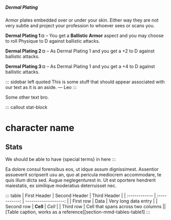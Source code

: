 ##### Dermal Plating

Armor plates embedded over or under your skin. Either way they are not very subtle and project your profession to whoever sees or scans you.

**Dermal Plating 1 ¤** – You get a **Ballistic Armor** aspect and you may choose to roll Physique to D against ballistic attacks.

**Dermal Plating 2 ¤** – As Dermal Plating 1 and you get a +2 to D against ballistic attacks.

**Dermal Plating 3 ¤** – As Dermal Plating 1 and you get a +4 to D against ballistic attacks.

::: sidebar left quoted
This is some stuff that should appear associated with our text as it is an aside.
— Leo
:::

Some other text bro.

::: callout stat-block
# character name

## Stats
We should be able to have {special terms} in here
:::

Ea dolore consul forensibus eos, ut idque assum dignissimest. Assentior assueverit scripserit usu an, quo at pericula mediocrem accommodare, te quis illum dicta sed. Augue neglegenturest in. Ut est oportere hendrerit maiestatis, ex similique moderatius deterruisset nec.

::: table
| First Header  | Second Header | Third Header         |
| :------------ | :-----------: | -------------------: |
| First row     | Data          | Very long data entry |
| Second row    | **Cell**      | *Cell*               |
| Third row     | Cell that spans across two columns  ||
[Table caption, works as a reference][section-mmd-tables-table1]
:::